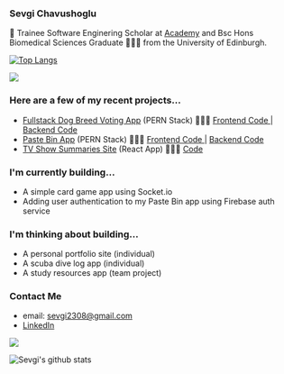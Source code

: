 ### Sevgi Chavushoglu 

👋 Trainee Software Enginering Scholar at <a href=https://academy.tech/>Academy</a> and Bsc Hons Biomedical Sciences Graduate 👩🏻‍🎓 from the University of Edinburgh.

[![Top Langs](https://github-readme-stats.vercel.app/api/top-langs/?username=SEVGI1231&layout=compact)](https://github.com/SEVGI1231/github-readme-stats)

![](https://komarev.com/ghpvc/?username=SEVGI1231&color=ff69b4)

### Here are a few of my recent projects...

- <a href=dog-breed-vote-sevgi-keadeish.netlify.app/>Fullstack Dog Breed Voting App</a> (PERN Stack) 👩🏻‍💻 <a href= https://github.com/SEVGI1231/dogBreedVote-frontend/settings/access?guidance_task> Frontend Code </a> | <a href=https://github.com/SEVGI1231/dogBreedVote> Backend Code </a>
- <a href=https://pastebinproject.netlify.app/>Paste Bin App</a> (PERN Stack) 👩🏻‍💻  <a href= https://github.com/maemastersdev/Pastebin-Project-Front-End >Frontend Code </a> | <a href=https://github.com/SEVGI1231/C5A5_pastebin > Backend Code </a>
- <a href=https://academy-sevgi1231-tv-shows.netlify.app/>TV Show Summaries Site</a> (React App) 👩🏻‍💻 <a href= https://github.com/SEVGI1231/tv-shows> Code </a>


### I'm currently building...
- A simple card game app using Socket.io
- Adding user authentication to my Paste Bin app using Firebase auth service


### I'm thinking about building...
- A personal portfolio site (individual)
- A scuba dive log app (individual)
- A study resources app (team project)

### Contact Me

- email: sevgi2308@gmail.com
- <a href= www.linkedin.com/in/sevgi-chavushoglu-a836a4154/> LinkedIn </a>

![](https://hit.yhype.me/github/profile?user_id=103056092)


![Sevgi's github stats](https://github-readme-stats.vercel.app/api?username=SEVGI1231)


<!--
**SEVGI1231/SEVGI1231** is a ✨ _special_ ✨ repository because its `README.md` (this file) appears on your GitHub profile.

Here are some ideas to get you started:

- 🔭 I’m currently working on ...
- 🌱 I’m currently learning ...
- 👯 I’m looking to collaborate on ...
- 🤔 I’m looking for help with ...
- 💬 Ask me about ...
- 📫 How to reach me: ...
- 😄 Pronouns: ...
- ⚡ Fun fact: ...
-->
